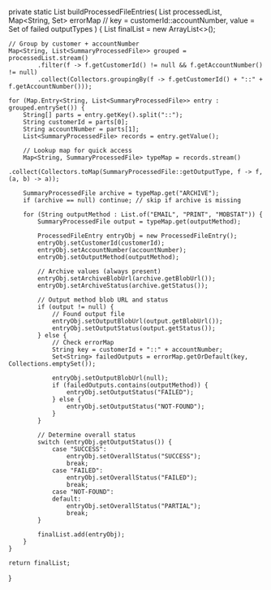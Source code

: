 private static List<ProcessedFileEntry> buildProcessedFileEntries(
        List<SummaryProcessedFile> processedList,
        Map<String, Set<String>> errorMap // key = customerId::accountNumber, value = Set of failed outputTypes
) {
    List<ProcessedFileEntry> finalList = new ArrayList<>();

    // Group by customer + accountNumber
    Map<String, List<SummaryProcessedFile>> grouped = processedList.stream()
            .filter(f -> f.getCustomerId() != null && f.getAccountNumber() != null)
            .collect(Collectors.groupingBy(f -> f.getCustomerId() + "::" + f.getAccountNumber()));

    for (Map.Entry<String, List<SummaryProcessedFile>> entry : grouped.entrySet()) {
        String[] parts = entry.getKey().split("::");
        String customerId = parts[0];
        String accountNumber = parts[1];
        List<SummaryProcessedFile> records = entry.getValue();

        // Lookup map for quick access
        Map<String, SummaryProcessedFile> typeMap = records.stream()
                .collect(Collectors.toMap(SummaryProcessedFile::getOutputType, f -> f, (a, b) -> a));

        SummaryProcessedFile archive = typeMap.get("ARCHIVE");
        if (archive == null) continue; // skip if archive is missing

        for (String outputMethod : List.of("EMAIL", "PRINT", "MOBSTAT")) {
            SummaryProcessedFile output = typeMap.get(outputMethod);

            ProcessedFileEntry entryObj = new ProcessedFileEntry();
            entryObj.setCustomerId(customerId);
            entryObj.setAccountNumber(accountNumber);
            entryObj.setOutputMethod(outputMethod);

            // Archive values (always present)
            entryObj.setArchiveBlobUrl(archive.getBlobUrl());
            entryObj.setArchiveStatus(archive.getStatus());

            // Output method blob URL and status
            if (output != null) {
                // Found output file
                entryObj.setOutputBlobUrl(output.getBlobUrl());
                entryObj.setOutputStatus(output.getStatus());
            } else {
                // Check errorMap
                String key = customerId + "::" + accountNumber;
                Set<String> failedOutputs = errorMap.getOrDefault(key, Collections.emptySet());

                entryObj.setOutputBlobUrl(null);
                if (failedOutputs.contains(outputMethod)) {
                    entryObj.setOutputStatus("FAILED");
                } else {
                    entryObj.setOutputStatus("NOT-FOUND");
                }
            }

            // Determine overall status
            switch (entryObj.getOutputStatus()) {
                case "SUCCESS":
                    entryObj.setOverallStatus("SUCCESS");
                    break;
                case "FAILED":
                    entryObj.setOverallStatus("FAILED");
                    break;
                case "NOT-FOUND":
                default:
                    entryObj.setOverallStatus("PARTIAL");
                    break;
            }

            finalList.add(entryObj);
        }
    }

    return finalList;
}

